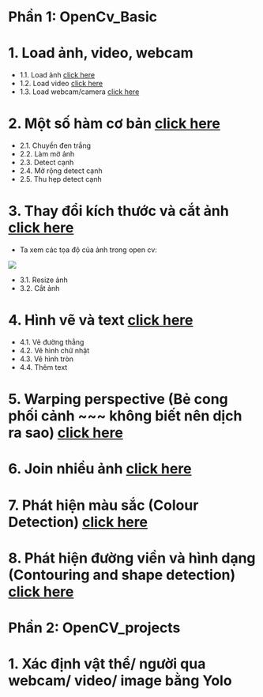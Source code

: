 # Phần 1: OpenCv_Basic

# 1. Load ảnh, video, webcam
 - 1.1. Load ảnh [click here](https://github.com/thien1892/OpenCv_Python/blob/main/OpenCV_basic/C1_1_load_img.py)
 - 1.2. Load video [click here](https://github.com/thien1892/OpenCv_Python/blob/main/OpenCV_basic/C1_2_load_video.py)
 - 1.3. Load webcam/camera [click here](https://github.com/thien1892/OpenCv_Python/blob/main/OpenCV_basic/C1_3_load_webcam.py)

# 2. Một số hàm cơ bản [click here](https://github.com/thien1892/OpenCv_Python/blob/main/OpenCV_basic/C2_Ham_co_ban.py)
 - 2.1. Chuyển đen trắng
 - 2.2. Làm mờ ảnh
 - 2.3. Detect cạnh
 - 2.4. Mở rộng detect cạnh
 - 2.5. Thu hẹp detect cạnh

# 3. Thay đổi kích thước và cắt ảnh [click here](https://github.com/thien1892/OpenCv_Python/blob/main/OpenCV_basic/C3_Resize_and_crop_img.py)

- Ta xem các tọa độ của ảnh trong open cv:
<img src = 'https://i.imgur.com/IGD7TwR.jpg'>

 - 3.1. Resize ảnh
 - 3.2. Cắt ảnh

# 4. Hình vẽ và text [click here](https://github.com/thien1892/OpenCv_Python/blob/main/OpenCV_basic/C4_Shape_text.py)
 - 4.1. Vẽ đường thẳng
 - 4.2. Vẽ hình chữ nhật
 - 4.3. Vẽ hình tròn
 - 4.4. Thêm text

# 5. Warping perspective (Bẻ cong phối cảnh ~~~ không biết nên dịch ra sao) [click here](https://github.com/thien1892/OpenCv_Python/blob/main/OpenCV_basic/C5_warping_perspective.py)

# 6. Join nhiều ảnh [click here](https://github.com/thien1892/OpenCv_Python/blob/main/OpenCV_basic/C6_join_img.py)

# 7. Phát hiện màu sắc (Colour Detection) [click here](https://github.com/thien1892/OpenCv_Python/blob/main/OpenCV_basic/C7_detect_color.py)

# 8. Phát hiện đường viền và hình dạng (Contouring and shape detection) [click here](https://github.com/thien1892/OpenCv_Python/blob/main/OpenCV_basic/C8_Contouring_shape_detection.py)

# Phần 2: OpenCV_projects

# 1. Xác định vật thể/ người qua webcam/ video/ image bằng Yolo
#